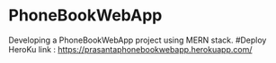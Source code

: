 # PhoneBookWebApp
Developing a PhoneBookWebApp project using MERN stack.
#Deploy
HeroKu
link : https://prasantaphonebookwebapp.herokuapp.com/
